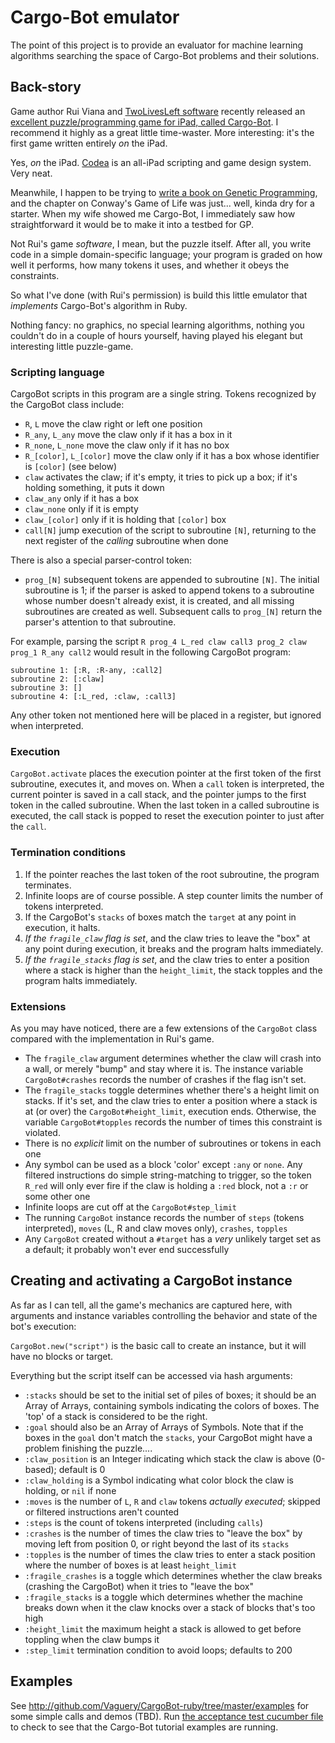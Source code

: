 # Cargo-Bot emulator

The point of this project is to provide an evaluator for machine learning algorithms searching the space of Cargo-Bot problems and their solutions.

## Back-story

Game author Rui Viana and [TwoLivesLeft software](http://twolivesleft.com/) recently released an [excellent puzzle/programming game for iPad, called Cargo-Bot](http://twolivesleft.com/CargoBot/). I recommend it highly as a great little time-waster. More interesting: it's the first game written entirely *on* the iPad.

Yes, *on* the iPad. [Codea](http://twolivesleft.com/Codea/) is an all-iPad scripting and game design system. Very neat.

Meanwhile, I happen to be trying to [write a book on Genetic Programming](http://leanpub.com/pragmaticGP), and the chapter on Conway's Game of Life was just... well, kinda dry for a starter. When my wife showed me Cargo-Bot, I immediately saw how straightforward it would be to make it into a testbed for GP.

Not Rui's game *software*, I mean, but the puzzle itself. After all, you write code in a simple domain-specific language; your program is graded on how well it performs, how many tokens it uses, and whether it obeys the constraints.

So what I've done (with Rui's permission) is build this little emulator that *implements* Cargo-Bot's algorithm in Ruby.

Nothing fancy: no graphics, no special learning algorithms, nothing you couldn't do in a couple of hours yourself, having played his elegant but interesting little puzzle-game.


### Scripting language

CargoBot scripts in this program are a single string. Tokens recognized by the CargoBot class include:
- `R`, `L` move the claw right or left one position
- `R_any`, `L_any` move the claw only if it has a box in it
- `R_none`, `L_none` move the claw only if it has no box
- `R_[color]`, `L_[color]` move the claw only if it has a box whose identifier is `[color]` (see below)
- `claw` activates the claw; if it's empty, it tries to pick up a box; if it's holding something, it puts it down
- `claw_any` only if it has a box
- `claw_none` only if it is empty
- `claw_[color]` only if it is holding that `[color]` box
- `call[N]` jump execution of the script to subroutine `[N]`, returning to the next register of the *calling* subroutine when done

There is also a special parser-control token:
- `prog_[N]` subsequent tokens are appended to subroutine `[N]`. The initial subroutine is 1; if the parser is asked to append tokens to a subroutine whose number doesn't already exist, it is created, and all missing subroutines are created as well. Subsequent calls to `prog_[N]`  return the parser's attention to that subroutine.

For example, parsing the script `R prog_4 L_red claw call3 prog_2 claw prog_1 R_any call2` would result in the following CargoBot program:

    subroutine 1: [:R, :R-any, :call2]
    subroutine 2: [:claw]
    subroutine 3: []
    subroutine 4: [:L_red, :claw, :call3]

Any other token not mentioned here will be placed in a register, but ignored when interpreted.

### Execution

`CargoBot.activate` places the execution pointer at the first token of the first subroutine, executes it, and moves on. When a `call` token is interpreted, the current pointer is saved in a call stack, and the pointer jumps  to the first token in the called subroutine. When the last token in a called subroutine is executed, the call stack is popped to reset the execution pointer to just after the `call`.

### Termination conditions

1. If the pointer reaches the last token of the root subroutine, the program terminates.
1. Infinite loops are of course possible. A step counter limits the number of tokens interpreted.
1. If the CargoBot's `stacks` of boxes match the `target` at any point in execution, it halts.
1. *If the `fragile_claw` flag is set*, and the claw tries to leave the "box" at any point during execution, it breaks and the program halts immediately.
1. *If the `fragile_stacks` flag is set*, and the claw tries to enter a position where a stack is higher than the `height_limit`, the stack topples and the program halts immediately.

### Extensions

As you may have noticed, there are a few extensions of the `CargoBot` class compared with the implementation in Rui's game.

- The `fragile_claw` argument determines whether the claw will crash into a wall, or merely "bump" and stay where it is. The instance variable `CargoBot#crashes` records the number of crashes if the flag isn't set.
- The `fragile_stacks` toggle determines whether there's a height limit on stacks. If it's set, and the claw tries to enter a position where a stack is at (or over) the `CargoBot#height_limit`, execution ends. Otherwise, the variable `CargoBot#topples` records the number of times this constraint is violated.
- There is no *explicit* limit on the number of subroutines or tokens in each one
- Any symbol can be used as a block 'color' except `:any` or `none`. Any filtered instructions do simple string-matching to trigger, so the token `R_red` will only ever fire if the claw is holding a `:red` block, not a `:r` or some other one
- Infinite loops are cut off at the `CargoBot#step_limit`
- The running `CargoBot` instance records the number of `steps` (tokens interpreted), `moves` (L, R and claw moves only), `crashes`, `topples`
- Any `CargoBot` created without a `#target` has a *very* unlikely target set as a default; it probably won't ever end successfully


## Creating and activating a CargoBot instance

As far as I can tell, all the game's mechanics are captured here, with arguments and instance variables controlling the behavior and state of the bot's execution:

`CargoBot.new("script")` is the basic call to create an instance, but it will have no blocks or target.

Everything but the script itself can be accessed via hash arguments:

- `:stacks` should be set to the initial set of piles of boxes; it should be an Array of Arrays, containing symbols indicating the colors of boxes. The 'top' of a stack is considered to be the right.
- `:goal` should also be an Array of Arrays of Symbols. Note that if the boxes in the `goal` don't match the `stacks`, your CargoBot might have a problem finishing the puzzle....
- `:claw_position` is an Integer indicating which stack the claw is above (0-based); default is 0
- `:claw_holding` is a Symbol indicating what color block the claw is holding, or `nil` if none
- `:moves` is the number of `L`, `R` and `claw` tokens *actually executed*; skipped or filtered instructions aren't counted
- `:steps` is the count of tokens interpreted (including `calls`)
- `:crashes` is the number of times the claw tries to "leave the box" by moving left from position 0, or right beyond the last of its `stacks`
- `:topples` is the number of times the claw tries to enter a stack position where the number of boxes is at least `height_limit`
- `:fragile_crashes` is a toggle which determines whether the claw breaks (crashing the CargoBot) when it tries to "leave the box"
- `:fragile_stacks` is a toggle which determines whether the machine breaks down when it the claw knocks over a stack of blocks that's too high
- `:height_limit` the maximum height a stack is allowed to get before toppling when the claw bumps it
- `:step_limit` termination condition to avoid loops; defaults to 200

## Examples

See http://github.com/Vaguery/CargoBot-ruby/tree/master/examples for some simple calls and demos (TBD). Run [the acceptance test cucumber file](http://github.com/Vaguery/CargoBot-ruby/blob/master/features/acceptance_tests.feature) to check to see that the Cargo-Bot tutorial examples are running.